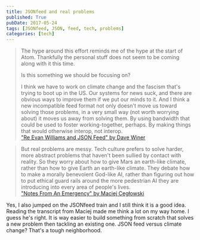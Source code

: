 ```yaml
---
title: JSONfeed and real problems
published: True
pubDate: 2017-05-24
tags: [JSONfeed, JSON, feed, tech, problems]
categories: [tech]
---
```


> The hype around this effort reminds me of the hype at the start of Atom. Thankfully the personal stuff does not seem to be coming along with it this time.
>
> Is this something we should be focusing on?
>
> I think we have to work on climate change and the fascism that's trying to boot up in the US. Our systems for news suck, and there are obvious ways to improve them if we put our minds to it. And I think a new incompatible feed format not only doesn't move us toward solving those problems, in a very small way (not worth worrying about) it moves us away from solving them. By using bandwidth that could be used to foster working-together, perhaps. By making things that would otherwise interop, not interop.  
> ["Re Evan Williams and JSON Feed" by Dave Winer][winer]

> But real problems are messy. Tech culture prefers to solve harder, more abstract problems that haven't been sullied by contact with reality. So they worry about how to give Mars an earth-like climate, rather than how to give Earth an earth-like climate. They debate how to make a morally benevolent God-like AI, rather than figuring out how to put ethical guard rails around the more pedestrian AI they are introducing into every area of people's lives.  
> ["Notes From An Emergency" by Maciej Cegłowski][idle]

Yes, I also jumped on the JSONfeed train and I still think it is a good idea. Reading the transcript from Maciej made me think a lot on my way home. I guess he's right. It is way easier to build something from scratch that solves a new problem then tackling an existing one. JSON feed versus climate change? That's a tough neighborhood.

[winer]: http://scripting.com/2017/05/21/reEvanWilliamsAndJsonFeed.html
[idle]: http://idlewords.com/talks/notes_from_an_emergency.htm
